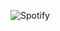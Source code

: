 ![Spotify](https://img.shields.io/badge/Spotify-1ED760?&style=for-the-badge&logo=spotify&logoColor=white)

